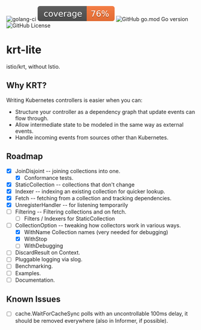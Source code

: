 ![golang-ci](https://github.com/kalexmills/krt-lite/actions/workflows/golang-ci.yml/badge.svg?branch=main)
![coverage](https://raw.githubusercontent.com/kalexmills/krt-lite/badges/.badges/main/coverage.svg)
![GitHub go.mod Go version](https://img.shields.io/github/go-mod/go-version/kalexmills/krt-lite)
![GitHub License](https://img.shields.io/github/license/kalexmills/krt-lite)

# krt-lite

istio/krt, without Istio.

## Why KRT?

Writing Kubernetes controllers is easier when you can:
- Structure your controller as a dependency graph that update events can flow through.
- Allow intermediate state to be modeled in the same way as external events.
- Handle incoming events from sources other than Kubernetes.

## Roadmap
- [X] JoinDisjoint -- joining collections into one.
  - [X] Conformance tests.
- [X] StaticCollection -- collections that don't change
- [X] Indexer -- indexing an existing collection for quicker lookup.
- [X] Fetch -- fetching from a collection and tracking dependencies.
- [X] UnregisterHandler -- for listening temporarily
- [ ] Filtering -- Filtering collections and on fetch.
  - [ ] Filters / Indexers for StaticCollection
- [ ] CollectionOption -- tweaking how collectors work in various ways.
  - [X] WithName Collection names (very needed for debugging)
  - [X] WithStop
  - [ ] WithDebugging
- [ ] DiscardResult on Context.
- [ ] Pluggable logging via slog.
- [ ] Benchmarking.
- [ ] Examples.
- [ ] Documentation.

## Known Issues
- [ ] cache.WaitForCacheSync polls with an uncontrollable 100ms delay, it should be removed everywhere (also in Informer, if possible).
